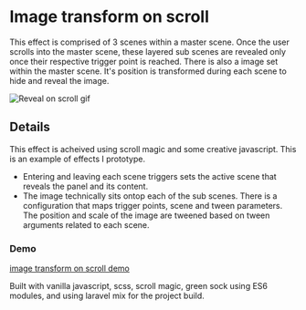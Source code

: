 # Image transform on scroll

This effect is comprised of 3 scenes within a master scene. Once the user scrolls into the master scene, these layered sub scenes are revealed only once their respective trigger point is reached. There is also a image set within the master scene. It's position is transformed during each scene to hide and reveal the image.

![Reveal on scroll gif](resources/revealOnScroll.gif)


## Details
This effect is acheived using scroll magic and some creative javascript. This is an example of effects I prototype.


* Entering and leaving each scene triggers sets the active scene that reveals the panel and its content.
* The image technically sits ontop each of the sub scenes. There is a configuration that maps trigger points, scene and tween parameters.  The position and scale of the image are tweened based on tween arguments related to each scene.


### Demo

[image transform on scroll demo](https://bournecreative.github.io/bournecreative.revealOnScroll.io/)

Built with vanilla javascript, scss, scroll magic, green sock using ES6 modules, and using laravel mix for the project build.
